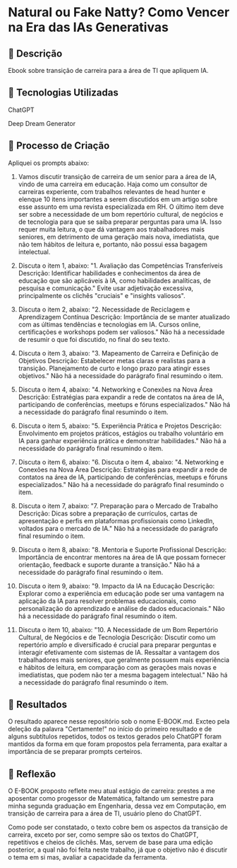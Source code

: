 # Natural ou Fake Natty? Como Vencer na Era das IAs Generativas

## 📒 Descrição

Ebook sobre transição de carreira para a área de TI que apliquem IA.

## 🤖 Tecnologias Utilizadas

ChatGPT

Deep Dream Generator

## 🧐 Processo de Criação

Apliquei os prompts abaixo:

1. Vamos discutir transição de carreira de um senior para a área de IA, vindo de uma carreira em educação.
   Haja como um consultor de carreiras experiente, com trabalhos relevantes de head hunter e elenque 10 itens importantes a serem discutidos em um artigo sobre esse assunto em uma revista especializada em RH.
   O último item deve ser sobre a necessidade de um bom repertório cultural, de negócios e de tecnologia para que se saiba preparar perguntas para uma IA. Isso requer muita leitura, o que dá vantagem aos trabalhadores mais seniores, em detrimento de uma geração mais nova, imediatista, que não tem hábitos de leitura e, portanto, não possui essa bagagem intelectual.

2. Discuta o item 1, abaixo:
   "1. Avaliação das Competências Transferíveis
   Descrição: Identificar habilidades e conhecimentos da área de educação que são aplicáveis à IA, como habilidades analíticas, de pesquisa e comunicação."
   Evite usar adjetivação excessiva, principalmente os clichês "cruciais" e "insights valiosos".

3. Discuta o item 2, abaixo:
   "2. Necessidade de Reciclagem e Aprendizagem Contínua
   Descrição: Importância de se manter atualizado com as últimas tendências e tecnologias em IA. Cursos online, certificações e workshops podem ser valiosos."
   Não há a necessidade de resumir o que foi discutido, no final do seu texto.

4. Discuta o item 3, abaixo:
   "3. Mapeamento de Carreira e Definição de Objetivos
   Descrição: Estabelecer metas claras e realistas para a transição. Planejamento de curto e longo prazo para atingir esses objetivos."
   Não há a necessidade do parágrafo final resumindo o item.

5. Discuta o item 4, abaixo:
   "4. Networking e Conexões na Nova Área
   Descrição: Estratégias para expandir a rede de contatos na área de IA, participando de conferências, meetups e fóruns especializados."
   Não há a necessidade do parágrafo final resumindo o item.

6. Discuta o item 5, abaixo:
"5. Experiência Prática e Projetos
Descrição: Envolvimento em projetos práticos, estágios ou trabalho voluntário em IA para ganhar experiência prática e demonstrar habilidades."
Não há a necessidade do parágrafo final resumindo o item.

7. Discuta o item 6, abaixo:
"6. Discuta o item 4, abaixo:
"4. Networking e Conexões na Nova Área
Descrição: Estratégias para expandir a rede de contatos na área de IA, participando de conferências, meetups e fóruns especializados."
Não há a necessidade do parágrafo final resumindo o item.

8. Discuta o item 7, abaixo:
"7. Preparação para o Mercado de Trabalho
Descrição: Dicas sobre a preparação de currículos, cartas de apresentação e perfis em plataformas profissionais como LinkedIn, voltados para o mercado de IA."
Não há a necessidade do parágrafo final resumindo o item.

9. Discuta o item 8, abaixo:
"8. Mentoria e Suporte Profissional
Descrição: Importância de encontrar mentores na área de IA que possam fornecer orientação, feedback e suporte durante a transição."
Não há a necessidade do parágrafo final resumindo o item.

10. Discuta o item 9, abaixo:
"9. Impacto da IA na Educação
Descrição: Explorar como a experiência em educação pode ser uma vantagem na aplicação da IA para resolver problemas educacionais, como personalização do aprendizado e análise de dados educacionais."
Não há a necessidade do parágrafo final resumindo o item.

11. Discuta o item 10, abaixo:
"10. A Necessidade de um Bom Repertório Cultural, de Negócios e de Tecnologia
Descrição: Discutir como um repertório amplo e diversificado é crucial para preparar perguntas e interagir efetivamente com sistemas de IA. Ressaltar a vantagem dos trabalhadores mais seniores, que geralmente possuem mais experiência e hábitos de leitura, em comparação com as gerações mais novas e imediatistas, que podem não ter a mesma bagagem intelectual."
Não há a necessidade do parágrafo final resumindo o item.

## 🚀 Resultados

O resultado aparece nesse repositório sob o nome E-BOOK.md. Excteo pela deleção da palavra "Certamente!" no início do primeiro resultado e de alguns subtítulos repetidos, todos os textos gerados pelo ChatGPT foram mantidos da forma em que foram propostos pela ferramenta, para exaltar a importância de se preparar prompts certeiros.

## 💭 Reflexão

O E-BOOK proposto reflete meu atual estágio de carreira: prestes a me aposentar como progessor de Matemática, faltando um semestre para minha segunda graduação em Engenharia, dessa vez em Computação, em transição de carreira para a área de TI, usuário pleno do ChatGPT.

Como pode ser constatado, o texto cobre bem os aspectos da transição de carreira, exceto por ser, como sempre são os textos do ChatGPT, repetitivos e cheios de clichês. Mas, servem de base para uma edição posterior, a qual não foi feita neste trabalho, já que o objetivo não é discutir o tema em si mas, avaliar a capacidade da ferramenta.
